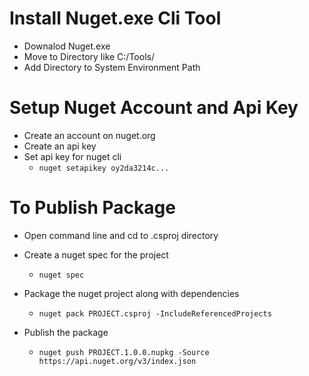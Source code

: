 
# Install Nuget.exe Cli Tool

- Downalod Nuget.exe
- Move to Directory like C:/Tools/
- Add Directory to System Environment Path

# Setup Nuget Account and Api Key

- Create an account on nuget.org
- Create an api key
- Set api key for nuget cli
	- `nuget setapikey oy2da3214c...`

# To Publish Package

- Open command line and cd to .csproj directory

- Create a nuget spec for the project
	- `nuget spec`

- Package the nuget project along with dependencies
	- `nuget pack PROJECT.csproj -IncludeReferencedProjects`

- Publish the package
	- `nuget push PROJECT.1.0.0.nupkg -Source https://api.nuget.org/v3/index.json`
